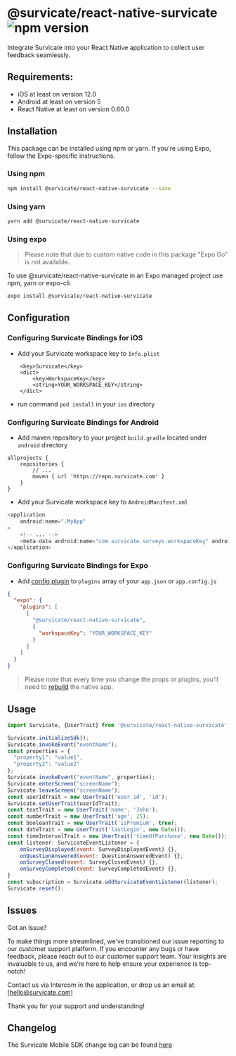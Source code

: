 # @survicate/react-native-survicate ![npm version](https://img.shields.io/npm/v/%40survicate%2Freact-native-survicate)

Integrate Survicate into your React Native application to collect user feedback seamlessly.

## Requirements:
- iOS at least on version 12.0
- Android at least on version 5
- React Native at least on version 0.60.0

## Installation
This package can be installed using npm or yarn. If you're using Expo, follow the Expo-specific instructions.

### Using npm
```sh
npm install @survicate/react-native-survicate --save
```

### Using yarn
```sh
yarn add @survicate/react-native-survicate
```

### Using expo
> Please note that due to custom native code in this package "Expo Go" is not available.

To use @survicate/react-native-survicate in an Expo managed project use npm, yarn or expo-cli.
```sh
expo install @survicate/react-native-survicate
```

## Configuration

### Configuring Survicate Bindings for iOS
- Add your Survicate workspace key to `Info.plist`
```
	<key>Survicate</key>
	<dict>
		<key>WorkspaceKey</key>
		<string>YOUR_WORKSPACE_KEY</string>
	</dict>
```
- run command `pod install` in your `ios` directory

### Configuring Survicate Bindings for Android

- Add maven repository to your project `build.gradle` located under `android` directory
```
allprojects {
    repositories {
        // ...
        maven { url 'https://repo.survicate.com' }
    }
}
```
- Add your Survicate workspace key to `AndroidManifest.xml`
```java
<application
    android:name=".MyApp"
>
    <!-- ... -->
    <meta-data android:name="com.survicate.surveys.workspaceKey" android:value="YOUR_WORKSPACE_KEY"/>
</application>
```

### Configuring Survicate Bindings for Expo
- Add [config plugin](https://docs.expo.dev/config-plugins/introduction/) to `plugins` array of your `app.json` or `app.config.js`
```json
{
  "expo": {
    "plugins": [
      [
        "@survicate/react-native-survicate",
        {
          "workspaceKey": "YOUR_WORKSPACE_KEY"
        }
      ]
    ]
  }
}
```
> Please note that every time you change the props or plugins, you'll need to [rebuild](https://docs.expo.dev/workflow/customizing/) the native app.


## Usage
```javascript
import Survicate, {UserTrait} from '@survicate/react-native-survicate';

Survicate.initializeSdk();
Survicate.invokeEvent("eventName");
const properties = {
  "property1": "value1",
  "property2": "value2"
};
Survicate.invokeEvent("eventName", properties);
Survicate.enterScreen("screenName");
Survicate.leaveScreen("screenName");
const userIdTrait = new UserTrait('user_id', 'id');
Survicate.setUserTrait(userIdTrait);
const textTrait = new UserTrait('name', 'John');
const numberTrait = new UserTrait('age', 25);
const booleanTrait = new UserTrait('isPremium', true);
const dateTrait = new UserTrait('lastLogin', new Date());
const timeIntervalTrait = new UserTrait('timeOfPurchase', new Date());
const listener: SurvicateEventListener = {
    onSurveyDisplayed(event: SurveyDisplayedEvent) {},
    onQuestionAnswered(event: QuestionAnsweredEvent) {},
    onSurveyClosed(event: SurveyClosedEvent) {},
    onSurveyCompleted(event: SurveyCompletedEvent) {},
}
const subscription = Survicate.addSurvicateEventListener(listener);
Survicate.reset();
```

## Issues

Got an Issue?

To make things more streamlined, we’ve transitioned our issue reporting to our customer support platform. If you encounter any bugs or have feedback, please reach out to our customer support team. Your insights are invaluable to us, and we’re here to help ensure your experience is top-notch!

Contact us via Intercom in the application, or drop us an email at: [hello@survicate.com]

Thank you for your support and understanding!

## Changelog

The Survicate Mobile SDK change log can be found [here](https://developers.survicate.com/mobile-sdk/react-native/#changelog)
